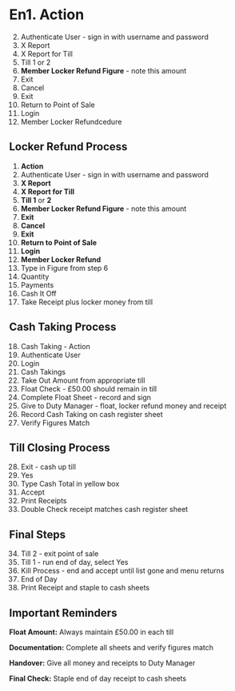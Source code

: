 # En1. Action
2. Authenticate User - sign in with username and password
3. X Report
4. X Report for Till
5. Till 1 or 2
6. **Member Locker Refund Figure** - note this amount
7. Exit
8. Cancel
9. Exit
10. Return to Point of Sale
11. Login
12. Member Locker Refundcedure

## Locker Refund Process

1. **Action**
2. Authenticate User - sign in with username and password
3. **X Report**
4. **X Report for Till**
5. **Till 1** or **2**
6. **Member Locker Refund Figure** - note this amount
7. **Exit**
8. **Cancel**
9. **Exit**
10. **Return to Point of Sale**
11. **Login**
12. **Member Locker Refund**
13. Type in Figure from step 6
14. Quantity
15. Payments
16. Cash It Off
17. Take Receipt plus locker money from till

## Cash Taking Process

18. Cash Taking - Action
19. Authenticate User
20. Login
21. Cash Takings
22. Take Out Amount from appropriate till
23. Float Check - £50.00 should remain in till
24. Complete Float Sheet - record and sign
25. Give to Duty Manager - float, locker refund money and receipt
26. Record Cash Taking on cash register sheet
27. Verify Figures Match

## Till Closing Process

28. Exit - cash up till
29. Yes
30. Type Cash Total in yellow box
31. Accept
32. Print Receipts
33. Double Check receipt matches cash register sheet

## Final Steps

34. Till 2 - exit point of sale
35. Till 1 - run end of day, select Yes
36. Kill Process - end and accept until list gone and menu returns
37. End of Day
38. Print Receipt and staple to cash sheets

## Important Reminders

**Float Amount:** Always maintain £50.00 in each till

**Documentation:** Complete all sheets and verify figures match

**Handover:** Give all money and receipts to Duty Manager

**Final Check:** Staple end of day receipt to cash sheets
